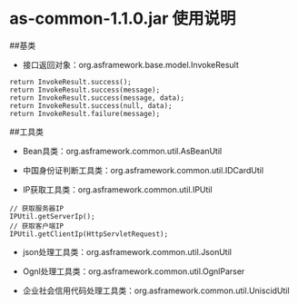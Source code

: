 # as-common-1.1.0.jar 使用说明

##基类
- 接口返回对象：org.asframework.base.model.InvokeResult
```
return InvokeResult.success();
return InvokeResult.success(message);
return InvokeResult.success(message, data);
return InvokeResult.success(null, data);
return InvokeResult.failure(message);
```
##工具类
- Bean具类：org.asframework.common.util.AsBeanUtil

- 中国身份证判断工具类：org.asframework.common.util.IDCardUtil

- IP获取工具类：org.asframework.common.util.IPUtil
```
// 获取服务器IP
IPUtil.getServerIp();
// 获取客户端IP
IPUtil.getClientIp(HttpServletRequest);
```

- json处理工具类：org.asframework.common.util.JsonUtil

- Ognl处理工具类：org.asframework.common.util.OgnlParser

- 企业社会信用代码处理工具类：org.asframework.common.util.UniscidUtil
